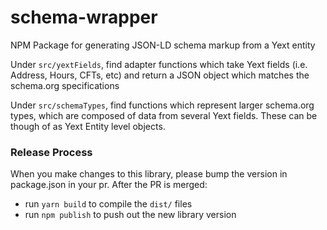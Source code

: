# schema-wrapper

NPM Package for generating JSON-LD schema markup from a Yext entity

Under `src/yextFields`, find adapter functions which take Yext fields (i.e. Address, Hours, CFTs, etc) and return a JSON object which matches the schema.org specifications

Under `src/schemaTypes`, find functions which represent larger schema.org types, which are composed of data from several Yext fields. These can be though of as Yext Entity level objects.

### Release Process

When you make changes to this library, please bump the version in package.json in your pr. After the PR is merged:
* run `yarn build` to compile the `dist/` files
* run `npm publish` to push out the new library version
